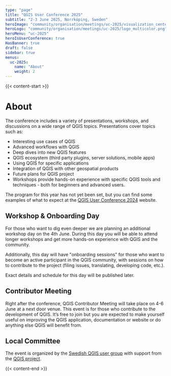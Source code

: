 ```yaml
---
type: "page"
title: "QGIS User Conference 2025"
subtitle: "2-3 June 2025, Norrköping, Sweden"
heroImage: "community/organisation/meetings/uc-2025/visualization_center.webp"
heroLogo: "community/organisation/meetings/uc-2025/logo_multicolor.png"
heroMenu: "uc-2025"
heroIsUserConference: true
HasBanner: true
draft: false
sidebar: true
menus:
  uc-2025:
    name: "About"
    weight: 2
---
```


{{< content-start >}}

# About

The conference includes a variety of presentations, workshops, and discussions on a wide range of QGIS topics.
Presentations cover topics such as:

<ul class="arrow-ul">
<li>Interesting use cases of QGIS</li>
<li>Advanced workflows with QGIS</li>
<li>Deep dives into new QGIS features</li>
<li>QGIS ecosystem (third party plugins, server solutions, mobile apps)</li>
<li>Using QGIS for specific applications</li>
<li>Integration of QGIS with other geospatial products</li>
<li>Future plans for QGIS project</li>
<li>Workshops provide hands-on experience with specific QGIS tools and techniques - both for beginners and advanced users.</li>
</ul>

The program for this year has not yet been set, but you can find some examples of what to expect at the
[QGIS User Conference 2024](https://uc2024.qgis.sk/) website.

## Workshop & Onboarding Day

For those who want to dig even deeper we are planning an additional workshop day on the 4th June. During this day you
will be able to attend longer workshops and get more hands-on experience with QGIS and the community.

Additionally, this day will have "onboarding sessions" for those who want to become an active participant in the QGIS
community, with sessions on how to contribute to the project (filing issues, translating, developing code, etc.).

Exact details and schedule for this day will be published later.

## Contributor Meeting

Right after the conference, QGIS Contributor Meeting will take place on 4-6 June at a next door venue. This event
is for those who contribute to the development of QGIS. It’s free to join but you are expected to make yourself useful
on improving the QGIS application, documentation or website or do anything else QGIS will benefit from.

<!-- See Contributor Meeting details on GitHub.-->

## Local Committee

The event is organized by the [Swedish QGIS user group](https://qgis.se/) with support from the [QGIS project](https://qgis.org/).

{{< content-end >}}
